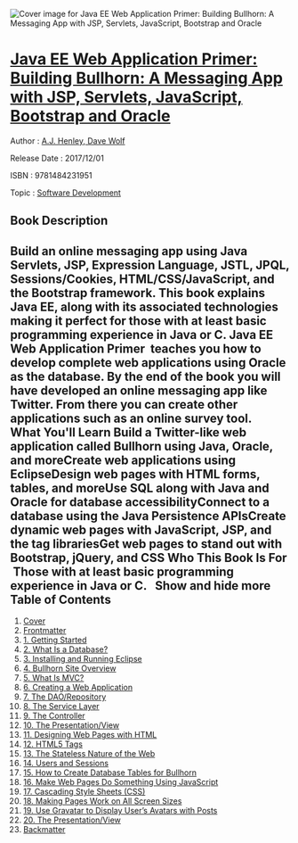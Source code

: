 ![Cover image for Java EE Web Application Primer: Building Bullhorn: A Messaging App with JSP, Servlets, JavaScript, Bootstrap and Oracle](https://imgdetail.ebookreading.net/cover/cover/20200215/EB9781484231951.jpg)

[Java EE Web Application Primer: Building Bullhorn: A Messaging App with JSP, Servlets, JavaScript, Bootstrap and Oracle](https://ebookreading.net/view/book/Java+EE+Web+Application+Primer%3A+Building+Bullhorn%3A+A+Messaging+App+with+JSP%2C+Servlets%2C+JavaScript%2C+Bootstrap+and+Oracle-EB9781484231951_1.html "Java EE Web Application Primer: Building Bullhorn: A Messaging App with JSP, Servlets, JavaScript, Bootstrap and Oracle")
====================================================================================================================

Author : [A.J. Henley](https://ebookreading.net/search/author/A.J.+Henley),[ Dave Wolf](https://ebookreading.net/search/author/+Dave+Wolf)

Release Date : 2017/12/01

ISBN : 9781484231951

Topic : [Software Development](https://ebookreading.net/search/category/software-development)

Book Description
-----------------

 Build an online messaging app using Java Servlets, JSP, Expression Language, JSTL, JPQL, Sessions/Cookies, HTML/CSS/JavaScript, and the Bootstrap framework. This book explains Java EE, along with its associated technologies making it perfect for those with at least basic programming experience in Java or C. Java EE Web Application Primer  teaches you how to develop complete web applications using Oracle as the database. By the end of the book you will have developed an online messaging app like Twitter. From there you can create other applications such as an online survey tool. 
 
What You'll Learn
Build a Twitter-like web      application called Bullhorn using Java, Oracle, and moreCreate web applications      using EclipseDesign web pages with HTML      forms, tables, and moreUse SQL along with Java and      Oracle for database accessibilityConnect to a database using      the Java Persistence APIsCreate dynamic web pages      with JavaScript, JSP, and the tag librariesGet web pages to stand out      with Bootstrap, jQuery, and CSS Who This Book Is For
 Those with at least basic programming experience in Java or C.
 
        Show and hide more                
Table of Contents
-----------------

1. [Cover](https://ebookreading.net/view/book/Java+EE+Web+Application+Primer%3A+Building+Bullhorn%3A+A+Messaging+App+with+JSP%2C+Servlets%2C+JavaScript%2C+Bootstrap+and+Oracle-EB9781484231951_1.html)
1. [Frontmatter](https://ebookreading.net/view/book/Java+EE+Web+Application+Primer%3A+Building+Bullhorn%3A+A+Messaging+App+with+JSP%2C+Servlets%2C+JavaScript%2C+Bootstrap+and+Oracle-EB9781484231951_2.html)
1. [1. Getting Started](https://ebookreading.net/view/book/Java+EE+Web+Application+Primer%3A+Building+Bullhorn%3A+A+Messaging+App+with+JSP%2C+Servlets%2C+JavaScript%2C+Bootstrap+and+Oracle-EB9781484231951_3.html)
1. [2. What Is a Database?](https://ebookreading.net/view/book/Java+EE+Web+Application+Primer%3A+Building+Bullhorn%3A+A+Messaging+App+with+JSP%2C+Servlets%2C+JavaScript%2C+Bootstrap+and+Oracle-EB9781484231951_4.html)
1. [3. Installing and Running Eclipse](https://ebookreading.net/view/book/Java+EE+Web+Application+Primer%3A+Building+Bullhorn%3A+A+Messaging+App+with+JSP%2C+Servlets%2C+JavaScript%2C+Bootstrap+and+Oracle-EB9781484231951_5.html)
1. [4. Bullhorn Site Overview](https://ebookreading.net/view/book/Java+EE+Web+Application+Primer%3A+Building+Bullhorn%3A+A+Messaging+App+with+JSP%2C+Servlets%2C+JavaScript%2C+Bootstrap+and+Oracle-EB9781484231951_6.html)
1. [5. What Is MVC?](https://ebookreading.net/view/book/Java+EE+Web+Application+Primer%3A+Building+Bullhorn%3A+A+Messaging+App+with+JSP%2C+Servlets%2C+JavaScript%2C+Bootstrap+and+Oracle-EB9781484231951_7.html)
1. [6. Creating a Web Application](https://ebookreading.net/view/book/Java+EE+Web+Application+Primer%3A+Building+Bullhorn%3A+A+Messaging+App+with+JSP%2C+Servlets%2C+JavaScript%2C+Bootstrap+and+Oracle-EB9781484231951_8.html)
1. [7. The DAO/Repository](https://ebookreading.net/view/book/Java+EE+Web+Application+Primer%3A+Building+Bullhorn%3A+A+Messaging+App+with+JSP%2C+Servlets%2C+JavaScript%2C+Bootstrap+and+Oracle-EB9781484231951_9.html)
1. [8. The Service Layer](https://ebookreading.net/view/book/Java+EE+Web+Application+Primer%3A+Building+Bullhorn%3A+A+Messaging+App+with+JSP%2C+Servlets%2C+JavaScript%2C+Bootstrap+and+Oracle-EB9781484231951_10.html)
1. [9. The Controller](https://ebookreading.net/view/book/Java+EE+Web+Application+Primer%3A+Building+Bullhorn%3A+A+Messaging+App+with+JSP%2C+Servlets%2C+JavaScript%2C+Bootstrap+and+Oracle-EB9781484231951_11.html)
1. [10. The Presentation/View](https://ebookreading.net/view/book/Java+EE+Web+Application+Primer%3A+Building+Bullhorn%3A+A+Messaging+App+with+JSP%2C+Servlets%2C+JavaScript%2C+Bootstrap+and+Oracle-EB9781484231951_12.html)
1. [11. Designing Web Pages with HTML](https://ebookreading.net/view/book/Java+EE+Web+Application+Primer%3A+Building+Bullhorn%3A+A+Messaging+App+with+JSP%2C+Servlets%2C+JavaScript%2C+Bootstrap+and+Oracle-EB9781484231951_13.html)
1. [12. HTML5 Tags](https://ebookreading.net/view/book/Java+EE+Web+Application+Primer%3A+Building+Bullhorn%3A+A+Messaging+App+with+JSP%2C+Servlets%2C+JavaScript%2C+Bootstrap+and+Oracle-EB9781484231951_14.html)
1. [13. The Stateless Nature of the Web](https://ebookreading.net/view/book/Java+EE+Web+Application+Primer%3A+Building+Bullhorn%3A+A+Messaging+App+with+JSP%2C+Servlets%2C+JavaScript%2C+Bootstrap+and+Oracle-EB9781484231951_15.html)
1. [14. Users and Sessions](https://ebookreading.net/view/book/Java+EE+Web+Application+Primer%3A+Building+Bullhorn%3A+A+Messaging+App+with+JSP%2C+Servlets%2C+JavaScript%2C+Bootstrap+and+Oracle-EB9781484231951_16.html)
1. [15. How to Create Database Tables for Bullhorn](https://ebookreading.net/view/book/Java+EE+Web+Application+Primer%3A+Building+Bullhorn%3A+A+Messaging+App+with+JSP%2C+Servlets%2C+JavaScript%2C+Bootstrap+and+Oracle-EB9781484231951_17.html)
1. [16. Make Web Pages Do Something Using JavaScript](https://ebookreading.net/view/book/Java+EE+Web+Application+Primer%3A+Building+Bullhorn%3A+A+Messaging+App+with+JSP%2C+Servlets%2C+JavaScript%2C+Bootstrap+and+Oracle-EB9781484231951_18.html)
1. [17. Cascading Style Sheets (CSS)](https://ebookreading.net/view/book/Java+EE+Web+Application+Primer%3A+Building+Bullhorn%3A+A+Messaging+App+with+JSP%2C+Servlets%2C+JavaScript%2C+Bootstrap+and+Oracle-EB9781484231951_19.html)
1. [18. Making Pages Work on All Screen Sizes](https://ebookreading.net/view/book/Java+EE+Web+Application+Primer%3A+Building+Bullhorn%3A+A+Messaging+App+with+JSP%2C+Servlets%2C+JavaScript%2C+Bootstrap+and+Oracle-EB9781484231951_20.html)
1. [19. Use Gravatar to Display User’s Avatars with Posts](https://ebookreading.net/view/book/Java+EE+Web+Application+Primer%3A+Building+Bullhorn%3A+A+Messaging+App+with+JSP%2C+Servlets%2C+JavaScript%2C+Bootstrap+and+Oracle-EB9781484231951_21.html)
1. [20. The Presentation/View](https://ebookreading.net/view/book/Java+EE+Web+Application+Primer%3A+Building+Bullhorn%3A+A+Messaging+App+with+JSP%2C+Servlets%2C+JavaScript%2C+Bootstrap+and+Oracle-EB9781484231951_22.html)
1. [Backmatter](https://ebookreading.net/view/book/Java+EE+Web+Application+Primer%3A+Building+Bullhorn%3A+A+Messaging+App+with+JSP%2C+Servlets%2C+JavaScript%2C+Bootstrap+and+Oracle-EB9781484231951_23.html)
